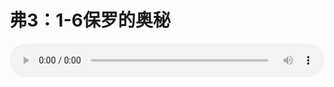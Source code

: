 # 弗3：1-6保罗的奥秘

<audio style="width: 100%;" preload="false" controls controlslist="nodownload"><source src="//cdn.simai.ml/audio/mp3/old/12310.mp3" type="audio/mpeg">Your browser does not support the audio element.</audio>


